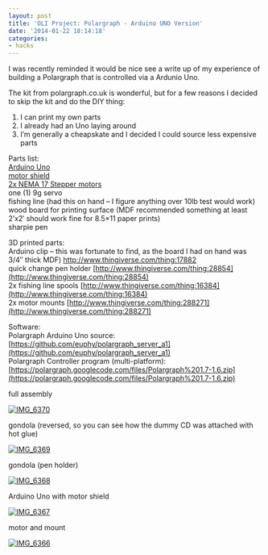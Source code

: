 ```yaml
---
layout: post
title: 'OLI Project: Polargraph - Arduino UNO Version'
date: '2014-01-22 18:14:18'
categories:
- hacks
---
```



I was recently reminded it would be nice see a write up of my experience of building a Polargraph that is controlled via a Ardunio Uno.

The kit from polargraph.co.uk is wonderful, but for a few reasons I decided to skip the kit and do the DIY thing:  
 1) I can print my own parts  
 2) I already had an Uno laying around  
 3) I’m generally a cheapskate and I decided I could source less expensive parts

Parts list:  
[Arduino Uno](http://amzn.to/1Qn7Uw8)  
[motor shield](http://amzn.to/1KD5MBN)  
[2x NEMA 17 Stepper motors](http://www.adafruit.com/products/324)  
 one (1) 9g servo  
 fishing line (had this on hand – I figure anything over 10lb test would work)  
 wood board for printing surface (MDF recommended something at least 2’x2′ should work fine for 8.5×11 paper prints)  
 sharpie pen

3D printed parts:  
 Arduino clip – this was fortunate to find, as the board I had on hand was 3/4″ thick MDF) http://www.thingiverse.com/thing:17882  
 quick change pen holder [http://www.thingiverse.com/thing:28854](http://www.thingiverse.com/thing:28854)  
 2x fishing line spools [http://www.thingiverse.com/thing:16384](http://www.thingiverse.com/thing:16384)  
 2x motor mounts [http://www.thingiverse.com/thing:288271](http://www.thingiverse.com/thing:288271)

Software:  
 Polargraph Arduino Uno source: [https://github.com/euphy/polargraph_server_a1](https://github.com/euphy/polargraph_server_a1)  
 Polargraph Controller program (multi-platform): [https://polargraph.googlecode.com/files/Polargraph%201.7-1.6.zip](https://polargraph.googlecode.com/files/Polargraph%201.7-1.6.zip)

full assembly

[![IMG_6370](https://i2.wp.com/res.cloudinary.com/thecase/image/upload/h_225,w_300/v1514683113/IMG_6370_vgalk7.jpg?resize=300%2C225)](https://i1.wp.com/res.cloudinary.com/thecase/image/upload/v1514683113/IMG_6370_vgalk7.jpg)

gondola (reversed, so you can see how the dummy CD was attached with hot glue)

[![IMG_6369](https://i1.wp.com/res.cloudinary.com/thecase/image/upload/h_300,w_225/v1514683115/IMG_6369-e1441761153721_b0zssa.jpg?resize=225%2C300)](https://i0.wp.com/res.cloudinary.com/thecase/image/upload/v1514683115/IMG_6369-e1441761153721_b0zssa.jpg)

gondola (pen holder)

[![IMG_6368](https://i2.wp.com/res.cloudinary.com/thecase/image/upload/h_300,w_225/v1514683118/IMG_6368-e1441761181500_fozsqw.jpg?resize=225%2C300)](https://i0.wp.com/res.cloudinary.com/thecase/image/upload/v1514683118/IMG_6368-e1441761181500_fozsqw.jpg)

Arduino Uno with motor shield

[![IMG_6367](https://i0.wp.com/res.cloudinary.com/thecase/image/upload/h_225,w_300/v1514683120/IMG_6367_xgydvg.jpg?resize=300%2C225)](https://i2.wp.com/res.cloudinary.com/thecase/image/upload/v1514683120/IMG_6367_xgydvg.jpg)

motor and mount

[![IMG_6366](https://i1.wp.com/res.cloudinary.com/thecase/image/upload/h_300,w_225/v1514683122/IMG_6366-e1441761130749_up7sl0.jpg?resize=225%2C300)](https://i1.wp.com/res.cloudinary.com/thecase/image/upload/v1514683122/IMG_6366-e1441761130749_up7sl0.jpg)


